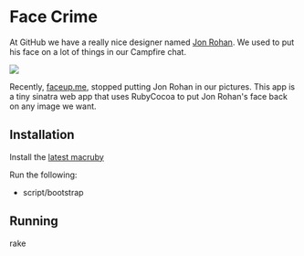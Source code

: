 Face Crime
==========

At GitHub we have a really nice designer named [Jon Rohan](https://github.com/jonrohan).
We used to put his face on a lot of things in our Campfire chat.

![](https://atmos-s3itch.s3.amazonaws.com/being-john-rohan-20120809-194455.jpg)

Recently, [faceup.me](http://faceup.me), stopped putting Jon Rohan in our
pictures.  This app is a tiny sinatra web app that uses RubyCocoa to put Jon
Rohan's face back on any image we want.

Installation
------------

Install the [latest macruby](https://github.com/downloads/MacRuby/MacRuby/MacRuby%200.12.zip)

Run the following:

* script/bootstrap

Running
-------

rake
